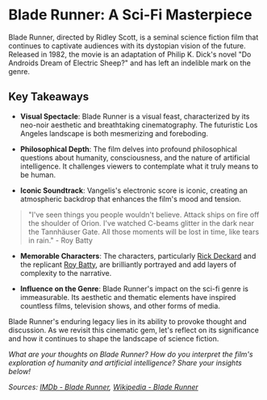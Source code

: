 # Blade Runner: A Sci-Fi Masterpiece

Blade Runner, directed by Ridley Scott, is a seminal science fiction film that continues to captivate audiences with its dystopian vision of the future. Released in 1982, the movie is an adaptation of Philip K. Dick's novel "Do Androids Dream of Electric Sheep?" and has left an indelible mark on the genre.

## Key Takeaways

- **Visual Spectacle**: Blade Runner is a visual feast, characterized by its neo-noir aesthetic and breathtaking cinematography. The futuristic Los Angeles landscape is both mesmerizing and foreboding.

- **Philosophical Depth**: The film delves into profound philosophical questions about humanity, consciousness, and the nature of artificial intelligence. It challenges viewers to contemplate what it truly means to be human.

- **Iconic Soundtrack**: Vangelis's electronic score is iconic, creating an atmospheric backdrop that enhances the film's mood and tension.

> "I've seen things you people wouldn't believe. Attack ships on fire off the shoulder of Orion. I've watched C-beams glitter in the dark near the Tannhäuser Gate. All those moments will be lost in time, like tears in rain." - Roy Batty
- **Memorable Characters**: The characters, particularly [Rick Deckard](https://en.wikipedia.org/wiki/Rick_Deckard) and the replicant [Roy Batty](https://en.wikipedia.org/wiki/Roy_Batty), are brilliantly portrayed and add layers of complexity to the narrative.

- **Influence on the Genre**: Blade Runner's impact on the sci-fi genre is immeasurable. Its aesthetic and thematic elements have inspired countless films, television shows, and other forms of media.

Blade Runner's enduring legacy lies in its ability to provoke thought and discussion. As we revisit this cinematic gem, let's reflect on its significance and how it continues to shape the landscape of science fiction.

*What are your thoughts on Blade Runner? How do you interpret the film's exploration of humanity and artificial intelligence? Share your insights below!*

*Sources: [IMDb - Blade Runner](https://www.imdb.com/title/tt0083658/), [Wikipedia - Blade Runner](https://en.wikipedia.org/wiki/Blade_Runner)*
